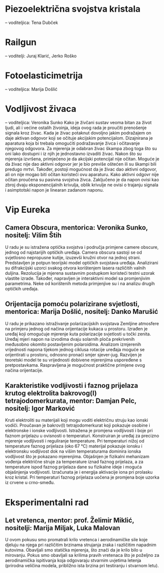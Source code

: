 # Piezoelektrična svojstva kristala
 – voditeljica: Tena Dubček
# Railgun
 – voditelji: Juraj Klarić, Jerko Roško
# Fotoelasticimetrija
 – voditeljica: Marija Došlić
# Vodljivost živaca
 – voditeljica: Veronika Sunko
Kako je živčani sustav veoma bitan za život ljudi, ali i većine ostalih živoinja, ideja ovog rada je proučiti prenošenje signala kroz živac. Kada je živac potaknut dovoljno jakim podražajem on daje aktivan odgovor koji se očituje akcijskim potencijalom. Dizajnirana je aparatura koja bi trebala omogućiti podražavanje živca i očitavanje njegovog odgovora. Za mjerenja je odabran živac škampa zbog toga što su oni lako dostupni i iz njih je jednostavno izvaditi živac. Nakon što su mjerenja izvršena, primjećeno je da akcijski potencijal nije očitan. Moguće je da živac nije dao aktivni odgovor jer je bio previše oštećen ili su škampi bili predugo mrtvi. Također, postoji mogućnost da je živac dao aktivni odgovor, ali on nije mogao biti očitan koristeći ovu aparaturu. Kako aktivni odgovr nije očitan proučena su pasivna svojstva živca. Zaključeno je da napon ovisi kao zbroj dvaju eksponencijalnih krivulja, oblik krivulje ne ovisi o trajanju signala i asimptotski napon je linearan zadanom naponu.

# Vip Eureka
## Camera Obscura, mentorica: Veronika Sunko, nositelj: Vilim Štih

U radu je su istražena optička svojstva i područja primjene camere obscure, jednog od najstarijih optičkih uređaja. Camera obscura sastoji se od svjetlosno nepropusne kutije, izuzevši kružni otvor na jednoj strani. Predstavljen je potpun teorijski model optičkih svojstava uređaja. Analizirani su difrakcijski uzorci svakog otvora korištenjem lasera različitih valnih duljina. Rezolucija je mjerena sustavnim postupkom koristeći testni uzorak vlastite izrade. Također, napravljen je interaktivni model sa promjenjivim parametrima. Neke od korištenih metoda primjenjive su i na analizu drugih optičkih uređaja.

## Orijentacija pomoću polarizirane svjetlosti, mentorica: Marija Došlić, nositelj: Danko Marušić

U radu je prikazano istraživanje polarizacijskih svojstava Zemljine atmosfere na primjeru jednog od načina orijentacije kukaca u prostoru. Izrađen je uređaj koji omogućuje mjerenje kuta polarizacije svjetlosti u točki zenita. Uređaj mjeri napon na izvodima dvaju solarnih ploča prekrivenih međusobno okomito postavljenim polaroidima. Analizom izmjerenih vrijednosti napona tijekom jednog ciklusa rotacije uređaja moguće se orijentirati u prostoru, odnosno pronaći smjer sjever-jug. Razvijen je teoretski model te su vrijednosti dobivene mjerenjima uspoređene s pretpostavkama. Raspravljena je mogućnost praktične primjene ovog načina orijentacije.

## Karakteristike vodljivosti i faznog prijelaza krutog elektrolita bakrovog(I) tetrajodomerkurata, mentor: Damjan Pelc, nositelj: Igor Marković

Kruti elektroliti su materijali koji mogu voditi električnu struju kao ionski vodiči. Proučavan je bakrov(I) tetrajodomerkurat koji pokazuje osobine i elektronske i ionske vodljivosti. Istražena je promjena vodljivosti i boje pri faznom prijelazu u ovisnosti o temperaturi. Konstruiran je uređaj za precizno mjerenje vodljivosti i reguliranje temperature. Pri temperaturi nižoj od temperature faznog prijelaza (oko 67 °C) materijal pokazuje ionsku i elektronsku vodljivost dok na višim temperaturama dominira ionska vodljivost što je pokazano mjerenjima. Objašnjen je fizikalni mehanizam vođenja električne struje za temperature iznad faznog prijelaza, a za temperature ispod faznog prijelaza dane su fizikalne ideje i moguća objašnjenja vodljivosti. Izračunata je i energija aktivacije iona pri prolasku kroz kristal. Pri temperaturi faznog prijelaza uočena je promjena boje uzorka iz crvene u crno-smeđu.

# Eksperimentalni rad
## Let vretenca, mentor: prof. Želimir Miklić, nositelji: Marija Miljak, Luka Malovan

U ovom pokusu smo promatrali krilo vretenca i aerodinamičke sile koje djeluju na njega pri različitim brzinama strujanja zraka i različitim napadnim kutovima. Obavljali smo statička mjerenja, što znači da je krilo bilo u mirovanju. Pokus smo obavljali sa krilima pravih vretenaca što je poželjno za aerodinamička ispitivanja koja odgovaraju stvarnim uvjetima letenja (prirodna veličina modela, približno ista brzina pri testiranju i stvarnom letu).